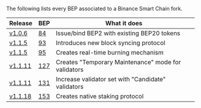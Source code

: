 The following lists every BEP associated to a Binance Smart Chain fork.

| Release                                                          | BEP                                                            | What it does                                        |
| ---------------------------------------------------------------- | -------------------------------------------------------------- | --------------------------------------------------- |
| [v1.0.6](https://github.com/bnb-chain/bsc/releases/tag/v1.0.6)   | [84](https://github.com/bnb-chain/BEPs/blob/master/BEP84.md)   | Issue/bind BEP2 with existing BEP20 tokens          |
| [v1.1.5](https://github.com/bnb-chain/bsc/releases/tag/v1.1.5)   | [93](https://github.com/bnb-chain/BEPs/blob/master/BEP93.md)   | Introduces new block syncing protocol               |
| [v1.1.5](https://github.com/bnb-chain/bsc/releases/tag/v1.1.5)   | [95](https://github.com/bnb-chain/BEPs/blob/master/BEP95.md)   | Creates real-time burning mechanism                 |
| [v1.1.11](https://github.com/bnb-chain/bsc/releases/tag/v1.1.11) | [127](https://github.com/bnb-chain/BEPs/blob/master/BEP127.md) | Creates "Temporary Maintenance" mode for validators |
| [v1.1.11](https://github.com/bnb-chain/bsc/releases/tag/v1.1.11) | [131](https://github.com/bnb-chain/BEPs/blob/master/BEP131.md) | Increase validator set with "Candidate" validators  |
| [v1.1.18](https://github.com/bnb-chain/bsc/releases/tag/v1.1.11) | [153](https://github.com/bnb-chain/BEPs/blob/master/BEP153.md) | Creates native staking protocol                     |
